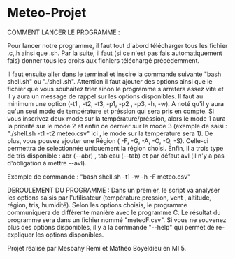 # Meteo-Projet

COMMENT LANCER LE PROGRAMME :

Pour lancer notre programme, il faut tout d'abord télécharger tous les fichier .c,.h ainsi que .sh. Par la suite, il faut (si ce n'est pas fais automatiquement fais) donner tous les droits aux fichiers téléchargé précédemment. 

Il faut ensuite aller dans le terminal et inscire la commande suivante "bash shell.sh" ou "./shell.sh". Attention il faut ajouter des options ainsi que le fichier que vous souhaitez trier sinon le programme s'arretera assez vite et il y aura un message de rappel sur les options disponibles. Il faut au minimum une option (-t1 , -t2, -t3, -p1, -p2 , -p3, -h, -w). A noté qu'il y aura qu'un seul mode de température et préssion qui sera pris en compte. Si vous inscrivez deux mode sur la température/préssion, alors le mode 1 aura la priorité sur le mode 2 et enfin ce dernier sur le mode 3 (exemple de saisi : "./shell.sh -t1 -t2 meteo.csv" ici , le mode sur la température sera 1). De plus, vous pouvez ajouter une Région ( -F, -G, -A, -O, -Q, -S). Celle-ci permettra de selectionnée uniquement la région choisi. Enfin, il a trois type de tris disponible : abr (--abr) , tableau (--tab) et par défaut avl (il n'y a pas d'obligation à mettre --avl).

Exemple de commande : "bash shell.sh -t1 -w -h -F meteo.csv"

DEROULEMENT DU PROGRAMME :
Dans un premier, le script va analyser les options saisis par l'utilisateur (température,pression, vent , altitude, région, tris, humidité). Selon les options choisis, le programme communiquera de différente manière avec le programme C. Le résultat du programme sera dans un fichier nommé "meteoF.csv". Si vous ne souvenez plus des options disponibles, il y a la commande "--help" qui permet de re-expliquer les options disponibles.


Projet réalisé par Mesbahy Rémi et Mathéo Boyeldieu en MI 5.
